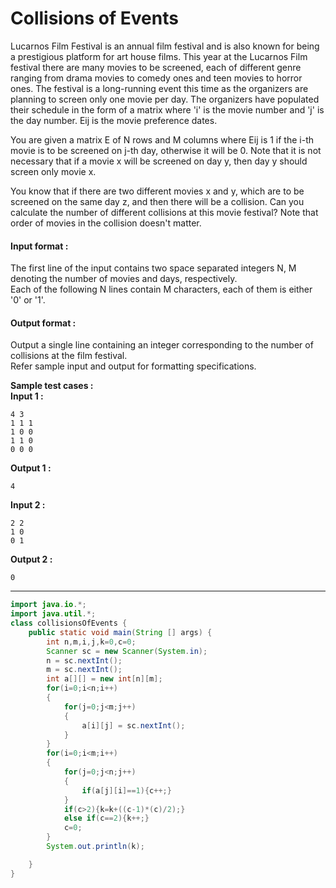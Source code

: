# Collisions of Events

Lucarnos Film Festival is an annual film festival and is also known for being a prestigious platform for art house films. This year at the Lucarnos Film festival there are many movies to be screened, each of different genre ranging from drama movies to comedy ones and teen movies to horror ones. The festival is a long-running event this time as the organizers are planning to screen only one movie per day. The organizers have populated their schedule in the form of a matrix where 'i' is the movie number and 'j' is the day number. Eij is the movie preference dates.

You are given a matrix E of N rows and M columns where Eij is 1 if the i-th movie is to be screened on j-th day, otherwise it will be 0. Note that it is not necessary that if a movie x will be screened on day y, then day y should screen only movie x.

You know that if there are two different movies x and y, which are to be screened on the same day z, and then there will be a collision. Can you calculate the number of different collisions at this movie festival? Note that order of movies in the collision doesn't matter.

#### Input format :
The first line of the input contains two space separated integers N, M denoting the number of movies and days, respectively.
<br>
Each of the following N lines contain M characters, each of them is either '0' or '1'.

#### Output format :
Output a single line containing an integer corresponding to the number of collisions at the film festival.
<br>
Refer sample input and output for formatting specifications.

**Sample test cases :<br>
Input 1 :**
```
4 3
1 1 1
1 0 0
1 1 0
0 0 0
```
**Output 1 :**
```
4
```
**Input 2 :**
```
2 2
1 0
0 1
```
**Output 2 :**
```
0
```

-------------------------------------------------------------------------------------------------------------------------------------------------------------------

```java
import java.io.*;
import java.util.*;
class collisionsOfEvents {
	public static void main(String [] args) {
		int n,m,i,j,k=0,c=0;
		Scanner sc = new Scanner(System.in);
		n = sc.nextInt();
		m = sc.nextInt();
		int a[][] = new int[n][m];
	    for(i=0;i<n;i++)
	    {
	        for(j=0;j<m;j++)
	        {
	            a[i][j] = sc.nextInt();
	        }
	    }
	    for(i=0;i<m;i++)
	    {
	        for(j=0;j<n;j++)
	        {
	            if(a[j][i]==1){c++;}
	        }
	        if(c>2){k=k+((c-1)*(c)/2);}
	        else if(c==2){k++;}
	        c=0;
	    }
	    System.out.println(k);

	}
}

```




